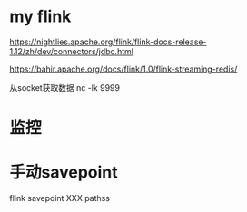 # my flink
https://nightlies.apache.org/flink/flink-docs-release-1.12/zh/dev/connectors/jdbc.html

https://bahir.apache.org/docs/flink/1.0/flink-streaming-redis/

从socket获取数据
nc -lk 9999

# 监控
# 手动savepoint
flink savepoint XXX pathss